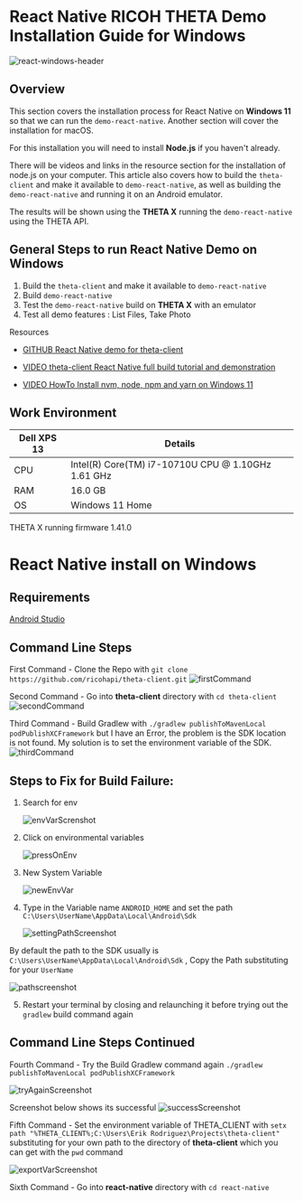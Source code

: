 # React Native RICOH THETA Demo Installation Guide for Windows

![react-windows-header](images/react_native/windows/reactwindows.svg)

## Overview

This section covers the installation process for React Native on **Windows 11** so that we can run the `demo-react-native`. 
Another section will cover the installation for macOS. 

For this installation you will need to install **Node.js** if you haven't already. 

There will be videos and links in the resource section for the installation of node.js on your computer. This article also covers how to build the `theta-client` and make it available to `demo-react-native`, as well as building the `demo-react-native` and running it on an Android emulator. 

The results will be shown using the **THETA X** running the `demo-react-native`  using the THETA API.

## General Steps to run React Native Demo on Windows

1. Build the `theta-client` and make it available to `demo-react-native`
2. Build `demo-react-native`
3. Test the `demo-react-native` build on **THETA X** with an emulator
4. Test all demo features : List Files, Take Photo

Resources

* [GITHUB React Native demo for theta-client](https://github.com/ricohapi/theta-client/tree/main/demos/demo-react-native)

* [VIDEO theta-client React Native full build tutorial and demonstration](https://www.youtube.com/watch?v=SqzDomDikcM)

* [VIDEO HowTo Install nvm, node, npm and yarn on Windows 11](https://www.youtube.com/watch?v=NWUfaXFPv50)

## Work Environment

| Dell XPS 13 | Details                              |
| ----------- | ------------------------------------ |
| CPU         | Intel(R) Core(TM) i7-10710U CPU @ 1.10GHz   1.61 GHz  |
| RAM         | 16.0 GB |
| OS          | Windows 11 Home |

THETA X running firmware 1.41.0

# React Native install on Windows

## Requirements
[Android Studio](https://developer.android.com/studio)


## Command Line Steps

First Command - Clone the Repo with `git clone https://github.com/ricohapi/theta-client.git`
![firstCommand](images/react_native/gitCloneThetaClient.png)

Second Command -  Go into  **theta-client** directory with `cd theta-client`
![secondCommand](images/react_native/cdThetaClient1.png)

Third Command - Build Gradlew with `./gradlew publishToMavenLocal podPublishXCFramework` but I have an Error, the problem is the SDK location is not found. My solution is to set the environment variable of the SDK.
![thirdCommand](images/react_native/gradleWPublishFail.png)

## Steps to Fix for Build Failure:

1.  Search for env

    ![envVarScrenshot](images/react_native/envVar.png)

2.  Click on environmental variables

    ![pressOnEnv](images/react_native/envVarPress.png)

3.  New System Variable

    ![newEnvVar](images/react_native/newEnvVar.png)

4.  Type in the Variable name `ANDROID_HOME` and set the path `C:\Users\UserName\AppData\Local\Android\Sdk`

    ![settingPathScreenshot](images/react_native/settingEnvVar.png)


By default the path to the SDK usually is `C:\Users\UserName\AppData\Local\Android\Sdk` , Copy the Path substituting for your `UserName` 

![pathscreenshot](images/react_native/pathScreenshot.png)


5.  Restart your terminal by closing and relaunching it before trying out the `gradlew` build command again


## Command Line Steps Continued

Fourth Command - Try the Build Gradlew command again `./gradlew publishToMavenLocal podPublishXCFramework`

![tryAgainScreenshot](images/react_native/retryGradle.png)

Screenshot below shows its successful
![successScreenshot](images/react_native/successBuild.png)

Fifth Command - Set the environment variable of THETA_CLIENT with `setx path "%THETA_CLIENT%;C:\Users\Erik Rodriguez\Projects\theta-client"` substituting for your own path to the directory of **theta-client** which you can get with the `pwd` command 

![exportVarScreenshot](images/react_native/exportVar.png)

Sixth Command - Go into **react-native** directory with `cd react-native`